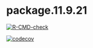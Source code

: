 # package.11.9.21

  <!-- badges: start -->
  [![R-CMD-check](https://github.com/biostat625/package.11.9.21/workflows/R-CMD-check/badge.svg)](https://github.com/biostat625/package.11.9.21/actions)

[![codecov](https://codecov.io/gh/biostat625/package.11.9.21/branch/main/graph/badge.svg)](https://codecov.io/gh/biostat625/package.11.9.21)

  <!-- badges: end -->
